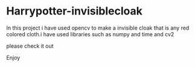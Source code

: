 # Harrypotter-invisiblecloak

In this project i have used opencv to make a invisible cloak
that is any red colored cloth.i have used libraries such as numpy and time and cv2

please check it out

Enjoy

